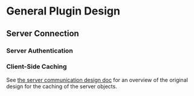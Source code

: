 # General Plugin Design


## Server Connection

### Server Authentication

### Client-Side Caching

See [the server communication design doc](server_communication.md) for an overview
of the original design for the caching of the server objects.

